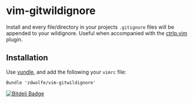 vim-gitwildignore
=================

Install and every file/directory in your projects ``.gitignore`` files will be appended to your wildignore. Useful when accompanied with the [ctrlp.vim](https://github.com/kien/ctrlp.vim) plugin.

## Installation
Use [vundle](https://github.com/gmarik/vundle), and add the following your ``vimrc`` file:
```vim
Bundle 'zdwolfe/vim-gitwildignore'
```


[![Bitdeli Badge](https://d2weczhvl823v0.cloudfront.net/zdwolfe/vim-gitwildignore/trend.png)](https://bitdeli.com/free "Bitdeli Badge")

